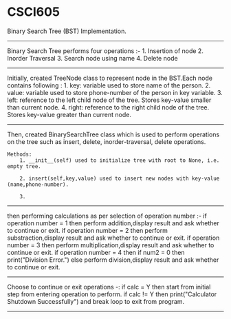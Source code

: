 # CSCI605
Binary Search Tree (BST) Implementation.
____________________________________________________________________________
Binary Search Tree performs four operations :-
    1. Insertion of node
    2. Inorder Traversal
    3. Search node using name
    4. Delete node
____________________________________________________________________________
Initially, created TreeNode class to represent node in the BST.Each node contains following :
    1. key: variable used to store name of the person.
    2. value: variable used to store phone-number of the person in key variable.
    3. left: reference to the left child node of the tree. Stores key-value smaller than current node.
    4. right: reference to the right child node of the tree. Stores key-value greater than current node.
____________________________________________________________________________
Then, created BinarySearchTree class which is used to perform operations on the tree such as insert, delete, inorder-traversal, delete operations.

    Methods:
        1. __init__(self) used to initialize tree with root to None, i.e. empty tree.

        2. insert(self,key,value) used to insert new nodes with key-value (name,phone-number).

        3. 

_____________________________________________________________________________
then performing calculations as per selection of operation number :-
    if operation number = 1 then
        perform addition,display result and ask whether to continue or exit.
    if operation number = 2 then
        perform substraction,display result and ask whether to continue or exit.
    if operation number = 3 then
        perform multiplication,display result and ask whether to continue or exit.
    if operation number = 4 then
        if num2 = 0 then 
            print("Division Error.")
        else
            perform division,display result and ask whether to continue or exit.
_______________________________________________________________________________
Choose to continue or exit operations -:
    if calc = Y then
        start from initial step from entering operation to perform.
    if calc != Y then
        print("Calculator Shutdown Successfully") and break loop to exit from program.
________________________________________________________________________________